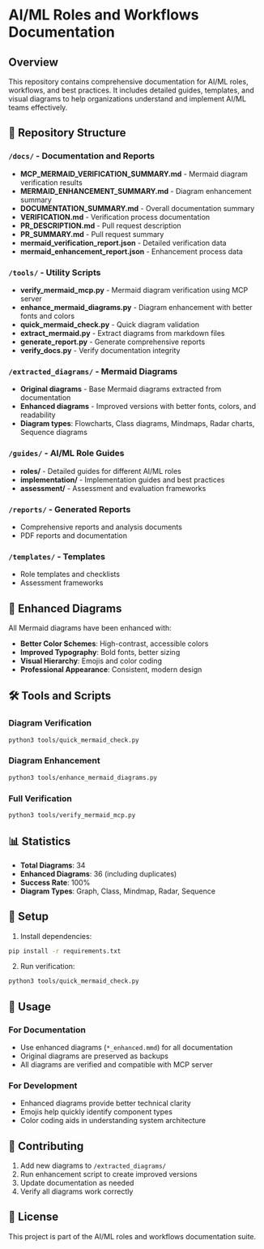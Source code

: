 # AI/ML Roles and Workflows Documentation

## Overview
This repository contains comprehensive documentation for AI/ML roles, workflows, and best practices. It includes detailed guides, templates, and visual diagrams to help organizations understand and implement AI/ML teams effectively.

## 📁 Repository Structure

### `/docs/` - Documentation and Reports
- **MCP_MERMAID_VERIFICATION_SUMMARY.md** - Mermaid diagram verification results
- **MERMAID_ENHANCEMENT_SUMMARY.md** - Diagram enhancement summary
- **DOCUMENTATION_SUMMARY.md** - Overall documentation summary
- **VERIFICATION.md** - Verification process documentation
- **PR_DESCRIPTION.md** - Pull request description
- **PR_SUMMARY.md** - Pull request summary
- **mermaid_verification_report.json** - Detailed verification data
- **mermaid_enhancement_report.json** - Enhancement process data

### `/tools/` - Utility Scripts
- **verify_mermaid_mcp.py** - Mermaid diagram verification using MCP server
- **enhance_mermaid_diagrams.py** - Diagram enhancement with better fonts and colors
- **quick_mermaid_check.py** - Quick diagram validation
- **extract_mermaid.py** - Extract diagrams from markdown files
- **generate_report.py** - Generate comprehensive reports
- **verify_docs.py** - Verify documentation integrity

### `/extracted_diagrams/` - Mermaid Diagrams
- **Original diagrams** - Base Mermaid diagrams extracted from documentation
- **Enhanced diagrams** - Improved versions with better fonts, colors, and readability
- **Diagram types**: Flowcharts, Class diagrams, Mindmaps, Radar charts, Sequence diagrams

### `/guides/` - AI/ML Role Guides
- **roles/** - Detailed guides for different AI/ML roles
- **implementation/** - Implementation guides and best practices
- **assessment/** - Assessment and evaluation frameworks

### `/reports/` - Generated Reports
- Comprehensive reports and analysis documents
- PDF reports and documentation

### `/templates/` - Templates
- Role templates and checklists
- Assessment frameworks

## 🎨 Enhanced Diagrams

All Mermaid diagrams have been enhanced with:
- **Better Color Schemes**: High-contrast, accessible colors
- **Improved Typography**: Bold fonts, better sizing
- **Visual Hierarchy**: Emojis and color coding
- **Professional Appearance**: Consistent, modern design

## 🛠️ Tools and Scripts

### Diagram Verification
```bash
python3 tools/quick_mermaid_check.py
```

### Diagram Enhancement
```bash
python3 tools/enhance_mermaid_diagrams.py
```

### Full Verification
```bash
python3 tools/verify_mermaid_mcp.py
```

## 📊 Statistics

- **Total Diagrams**: 34
- **Enhanced Diagrams**: 36 (including duplicates)
- **Success Rate**: 100%
- **Diagram Types**: Graph, Class, Mindmap, Radar, Sequence

## 🔧 Setup

1. Install dependencies:
```bash
pip install -r requirements.txt
```

2. Run verification:
```bash
python3 tools/quick_mermaid_check.py
```

## 📝 Usage

### For Documentation
- Use enhanced diagrams (`*_enhanced.mmd`) for all documentation
- Original diagrams are preserved as backups
- All diagrams are verified and compatible with MCP server

### For Development
- Enhanced diagrams provide better technical clarity
- Emojis help quickly identify component types
- Color coding aids in understanding system architecture

## 🤝 Contributing

1. Add new diagrams to `/extracted_diagrams/`
2. Run enhancement script to create improved versions
3. Update documentation as needed
4. Verify all diagrams work correctly

## 📄 License

This project is part of the AI/ML roles and workflows documentation suite.
